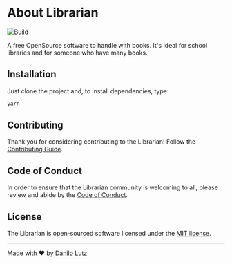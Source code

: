 # About Librarian

[![Build](https://github.com/danilolutz/librarian/actions/workflows/build.yml/badge.svg)](https://github.com/danilolutz/librarian/actions/workflows/build.yml)

A free OpenSource software to handle with books. It's ideal for school libraries
and for someone who have many books.

## Installation

Just clone the project and, to install dependencies, type:

```bash
yarn
```

## Contributing

Thank you for considering contributing to the Librarian! Follow the [Contributing Guide](.github/CONTRIBUTING.md.md).

## Code of Conduct

In order to ensure that the Librarian community is welcoming to all, please review and abide by the [Code of Conduct](.github/CODE_OF_CONDUCT.md).

## License

The Librarian is open-sourced software licensed under the [MIT license](https://opensource.org/licenses/MIT).

---
Made with :heart: by [Danilo Lutz](https://github.com/danilolutz)
